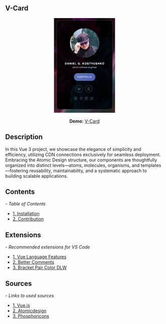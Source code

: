 ## V-Card

<p align="center">
  <img src="./00-config/readme/screenshot.png" alt="V-Card Demo" height="300" style="border: 1px solid white; display: block; margin: 0 auto;">
  <br>
  <b>Demo:</b> <a href="https://dn.gooko.org/vue/card/" target="_blank">V-Card</a>
</p>

## Description

In this Vue 3 project, we showcase the elegance of simplicity and efficiency, utilizing CDN connections exclusively for seamless deployment. Embracing the Atomic Design structure, our components are thoughtfully organized into distinct levels—atoms, molecules, organisms, and templates—fostering reusability, maintainability, and a systematic approach to building scalable applications.

## Contents

*<em>- Table of Contents</em>*

- [1. Installation](./00-config/readme/01-Installation.md)
- [2. Contribution](./00-config/readme/02-Contribution.md)

## Extensions

*<em>- Recommended extensions for VS Code</em>*

- [1. Vue Language Features](https://github.com/vuejs/language-tools)
- [2. Better Comments](https://github.com/aaron-bond/better-comments)
- [3. Bracket Pair Color DLW](https://github.com/EmersonGarrido/bracket-pair-dlw)
## Sources

*<em>- Links to used sources</em>*

- [1. Vue.js](https://vuejs.org/)
- [2. Atomicdesign](https://atomicdesign.bradfrost.com/)
- [3. Phosphoricons](https://phosphoricons.com/)
